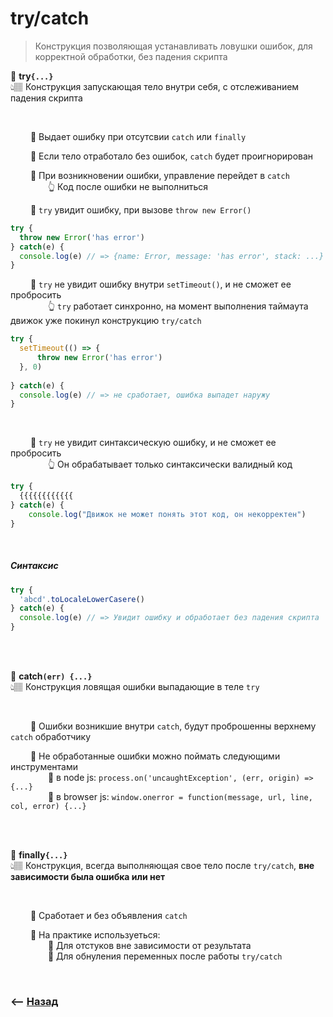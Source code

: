 # try/catch
> Конструкция позволяющая устанавливать ловушки ошибок, для корректной обработки, без падения скрипта

💠 **try`{...}`**   
👆🏽 Конструкция запускающая тело внутри себя, с отслеживанием падения скрипта 

<br>

&emsp;&emsp; 🔹 Выдает ошибку при отсутсвии `catch` или `finally`      

&emsp;&emsp; 🔹 Если тело отработало без ошибок, `catch` будет проигнорирован

&emsp;&emsp; 🔹 При возникновении ошибки, управление перейдет в `catch`    
&emsp;&emsp;&emsp;&emsp; 👆 Код после ошибки не выполниться         

&emsp;&emsp; 🔹 `try` увидит ошибку, при вызове `throw new Error()`   
```javascript
try {
  throw new Error('has error')   
} catch(e) {
  console.log(e) // => {name: Error, message: 'has error', stack: ...}
}
```

&emsp;&emsp; 🔹 `try` не увидит ошибку внутри `setTimeout()`, и не сможет ее пробросить    
&emsp;&emsp;&emsp;&emsp; 👆 `try` работает синхронно, на момент выполнения таймаута движок уже покинул конструкцию `try/catch`      
```javascript
try {
  setTimeout(() => {
      throw new Error('has error') 
  }, 0)
  
} catch(e) {
  console.log(e) // => не сработает, ошибка выпадет наружу
}
```

<br>


&emsp;&emsp; 🔹 `try` не увидит синтаксическую ошибку, и не сможет ее пробросить        
&emsp;&emsp;&emsp;&emsp; 👆 Он обрабатывает только синтаксически валидный код   

```javascript
try {
  {{{{{{{{{{{{
} catch(e) {
    console.log("Движок не может понять этот код, он некорректен")
}
```

<br>

##### Синтаксис

```javascript
try {
  'abcd'.toLocaleLowerCasere()
} catch(e) {
  console.log(e) // => Увидит ошибку и обработает без падения скрипта
}
```

<br>
<br>

💠 **catch`(err) {...}`**   
👆🏽 Конструкция ловящая ошибки выпадающие в теле `try`


<br>

&emsp;&emsp; 🔹 Ошибки возникшие внутри `catch`, будут проброшенны верхнему `catch` обработчику   

&emsp;&emsp; 🔹 Не обработанные ошибки можно поймать следующими инструментами  
&emsp;&emsp;&emsp;&emsp; 🎯 в node js: `process.on('uncaughtException', (err, origin) => {...}`        
&emsp;&emsp;&emsp;&emsp; 🎯 в browser js: `window.onerror = function(message, url, line, col, error) {...}`    

<br>
<br>

💠 **finally`{...}`**   
👆🏽 Конструкция, всегда выполняющая свое тело после `try/catch`, **вне зависимости была ошибка или нет**


<br>

&emsp;&emsp; 🔹 Сработает и без объявления `catch`

&emsp;&emsp; 🔹 На практике используеться:    
&emsp;&emsp;&emsp;&emsp; 🎯 Для отстуков вне зависимости от результата  
&emsp;&emsp;&emsp;&emsp; 🎯 Для обнуления переменных после работы `try/catch`
         

<br>

### ⟵ **<a href="../../readme.md">Назад</a>**